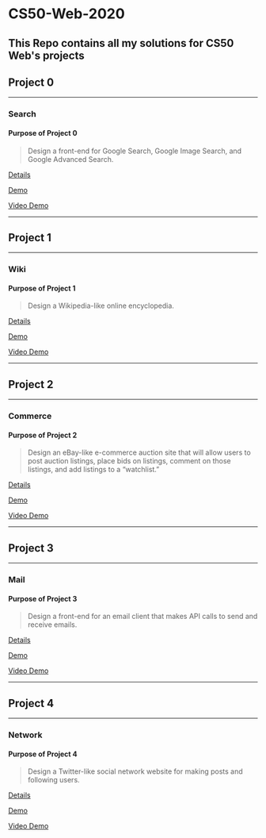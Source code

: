 # CS50-Web-2020

## This Repo contains all my solutions for CS50 Web's projects

## Project 0

---

### Search

#### Purpose of Project 0

> Design a front-end for Google Search, Google Image Search, and Google Advanced Search.

[Details](https://cs50.harvard.edu/web/2020/projects/0/search/)

[Demo](https://wiki-clone-cs50w.herokuapp.com/)

[Video Demo](https://www.youtube.com/watch?v=NIXez8okMbs)

---

## Project 1

---

### Wiki

#### Purpose of Project 1

> Design a Wikipedia-like online encyclopedia.

[Details](https://cs50.harvard.edu/web/2020/projects/1/wiki/)

[Demo](https://wiki-clone-cs50w.herokuapp.com/)

[Video Demo](https://www.youtube.com/watch?v=qYIjgQsfsfg)

---

## Project 2

---

### Commerce

#### Purpose of Project 2

> Design an eBay-like e-commerce auction site that will allow users to post auction listings, place bids on listings, comment on those listings, and add listings to a “watchlist.”

[Details](https://cs50.harvard.edu/web/2020/projects/2/commerce/)

[Demo](https://commerce-50w.herokuapp.com/)

[Video Demo](https://www.youtube.com/watch?v=sN0wIE_tghw)

---

## Project 3

---

### Mail

#### Purpose of Project 3

> Design a front-end for an email client that makes API calls to send and receive emails.

[Details](https://cs50.harvard.edu/web/2020/projects/3/mail/)

[Demo](https://cs50w-simple-mail-app.herokuapp.com/)

[Video Demo](https://www.youtube.com/watch?v=rbipMVPtDQE)

---

## Project 4

---

### Network

#### Purpose of Project 4

> Design a Twitter-like social network website for making posts and following users.

[Details](https://cs50.harvard.edu/web/2020/projects/4/network/)

[Demo](https://cs50w-simple-mail-app.herokuapp.com/)

[Video Demo](https://www.youtube.com/watch?v=mZwGtA9GS_E)
